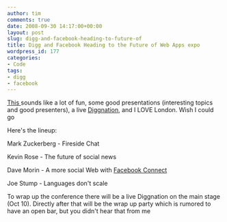 ```yaml
---
author: tim
comments: true
date: 2008-09-30 14:17:00+00:00
layout: post
slug: digg-and-facebook-heading-to-future-of
title: Digg and Facebook Heading to the Future of Web Apps expo
wordpress_id: 177
categories:
- Code
tags:
- digg
- facebook
---
```


[This ](http://developers.facebook.com/news.php?blog=1&story=157)sounds like a lot of fun, some good presentations (interesting topics and good presenters), a live [Diggnation](http://revision3.com/diggnation/), and I LOVE London. Wish I could go  

  

Here's the lineup:   

  

Mark Zuckerberg - Fireside Chat  

Kevin Rose - The future of social news  

Dave Morin - A more social Web with [Facebook Connect](http://developers.facebook.com/connect.php)  

Joe Stump - Languages don't scale  

  

To wrap up the conference there will be a live Diggnation on the main stage (Oct 10). Directly after that will be the wrap up party which is rumored to have an open bar, but you didn't hear that from me
